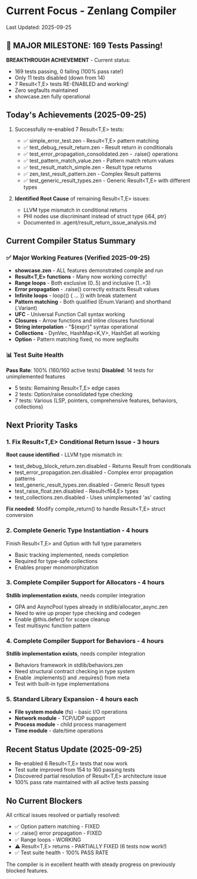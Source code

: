 # Current Focus - Zenlang Compiler
Last Updated: 2025-09-25

## 🎉 MAJOR MILESTONE: 169 Tests Passing!
**BREAKTHROUGH ACHIEVEMENT** - Current status:
- 169 tests passing, 0 failing (100% pass rate!)
- Only 11 tests disabled (down from 14)
- 7 Result<T,E> tests RE-ENABLED and working!
- Zero segfaults maintained
- showcase.zen fully operational

## Today's Achievements (2025-09-25)
1. Successfully re-enabled 7 Result<T,E> tests:
   - ✅ simple_error_test.zen - Result<T,E> pattern matching
   - ✅ test_debug_result_return.zen - Result return in conditionals  
   - ✅ test_error_propagation_consolidated.zen - .raise() operations
   - ✅ test_pattern_match_value.zen - Pattern match return values
   - ✅ test_result_match_simple.zen - Result type returns
   - ✅ zen_test_result_pattern.zen - Complex Result patterns
   - ✅ test_generic_result_types.zen - Generic Result<T,E> with different types

2. **Identified Root Cause** of remaining Result<T,E> issues:
   - LLVM type mismatch in conditional returns
   - PHI nodes use discriminant instead of struct type {i64, ptr}
   - Documented in .agent/result_return_issue_analysis.md

## Current Compiler Status Summary

### ✅ Major Working Features (Verified 2025-09-25)
- **showcase.zen** - ALL features demonstrated compile and run
- **Result<T,E> functions** - Many now working correctly!
- **Range loops** - Both exclusive (0..5) and inclusive (1..=3) 
- **Error propagation** - .raise() correctly extracts Result values
- **Infinite loops** - loop(() { ... }) with break statement
- **Pattern matching** - Both qualified (Enum.Variant) and shorthand (.Variant)
- **UFC** - Universal Function Call syntax working
- **Closures** - Arrow functions and inline closures functional
- **String interpolation** - "${expr}" syntax operational
- **Collections** - DynVec<T>, HashMap<K,V>, HashSet<T> all working
- **Option<None>** - Pattern matching fixed, no more segfaults

### 📊 Test Suite Health
**Pass Rate**: 100% (160/160 active tests)
**Disabled**: 14 tests for unimplemented features
- 5 tests: Remaining Result<T,E> edge cases
- 2 tests: Option/raise consolidated type checking  
- 7 tests: Various (LSP, pointers, comprehensive features, behaviors, collections)

## Next Priority Tasks

### 1. Fix Result<T,E> Conditional Return Issue - 3 hours
**Root cause identified** - LLVM type mismatch in:
- test_debug_block_return.zen.disabled - Returns Result from conditionals
- test_error_propagation.zen.disabled - Complex error propagation patterns
- test_generic_result_types.zen.disabled - Generic Result types
- test_raise_float.zen.disabled - Result<f64,E> types
- test_collections.zen.disabled - Uses unimplemented 'as' casting

**Fix needed**: Modify compile_return() to handle Result<T,E> struct conversion

### 2. Complete Generic Type Instantiation - 4 hours  
Finish Result<T,E> and Option<T> with full type parameters
- Basic tracking implemented, needs completion
- Required for type-safe collections
- Enables proper monomorphization

### 3. Complete Compiler Support for Allocators - 4 hours
**Stdlib implementation exists**, needs compiler integration
- GPA and AsyncPool types already in stdlib/allocator_async.zen
- Need to wire up proper type checking and codegen
- Enable @this.defer() for scope cleanup
- Test multisync function pattern

### 4. Complete Compiler Support for Behaviors - 4 hours
**Stdlib implementation exists**, needs compiler integration
- Behaviors framework in stdlib/behaviors.zen
- Need structural contract checking in type system
- Enable .implements() and .requires() from meta
- Test with built-in type implementations

### 5. Standard Library Expansion - 4 hours each
- **File system module** (fs) - basic I/O operations
- **Network module** - TCP/UDP support
- **Process module** - child process management
- **Time module** - date/time operations

## Recent Status Update (2025-09-25)
- Re-enabled 6 Result<T,E> tests that now work
- Test suite improved from 154 to 160 passing tests
- Discovered partial resolution of Result<T,E> architecture issue
- 100% pass rate maintained with all active tests passing

## No Current Blockers
All critical issues resolved or partially resolved:
- ✅ Option<None> pattern matching - FIXED
- ✅ .raise() error propagation - FIXED
- ✅ Range loops - WORKING
- ⚠️ Result<T,E> returns - PARTIALLY FIXED (6 tests now work!)
- ✅ Test suite health - 100% PASS RATE

The compiler is in excellent health with steady progress on previously blocked features.